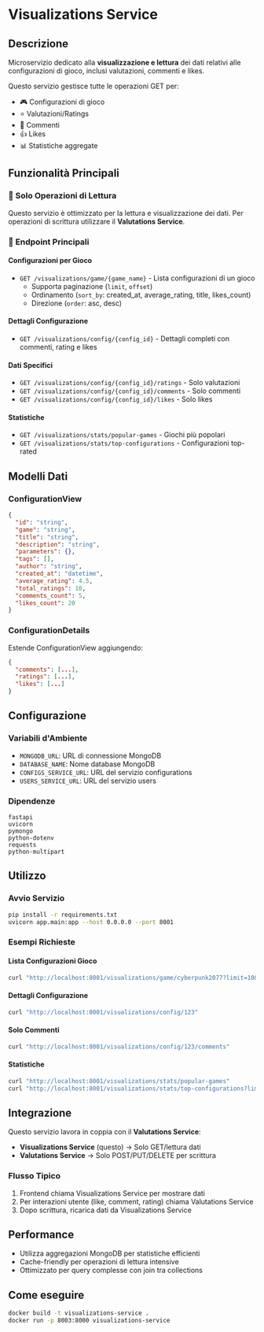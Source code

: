 # Visualizations Service

## Descrizione
Microservizio dedicato alla **visualizzazione e lettura** dei dati relativi alle configurazioni di gioco, inclusi valutazioni, commenti e likes.

Questo servizio gestisce tutte le operazioni GET per:
- 🎮 Configurazioni di gioco
- ⭐ Valutazioni/Ratings
- 💬 Commenti
- 👍 Likes
- 📊 Statistiche aggregate

## Funzionalità Principali

### 📖 Solo Operazioni di Lettura
Questo servizio è ottimizzato per la lettura e visualizzazione dei dati. Per operazioni di scrittura utilizzare il **Valutations Service**.

### 🎯 Endpoint Principali

#### Configurazioni per Gioco
- `GET /visualizations/game/{game_name}` - Lista configurazioni di un gioco
  - Supporta paginazione (`limit`, `offset`)
  - Ordinamento (`sort_by`: created_at, average_rating, title, likes_count)
  - Direzione (`order`: asc, desc)

#### Dettagli Configurazione
- `GET /visualizations/config/{config_id}` - Dettagli completi con commenti, rating e likes

#### Dati Specifici
- `GET /visualizations/config/{config_id}/ratings` - Solo valutazioni
- `GET /visualizations/config/{config_id}/comments` - Solo commenti  
- `GET /visualizations/config/{config_id}/likes` - Solo likes

#### Statistiche
- `GET /visualizations/stats/popular-games` - Giochi più popolari
- `GET /visualizations/stats/top-configurations` - Configurazioni top-rated

## Modelli Dati

### ConfigurationView
```json
{
  "id": "string",
  "game": "string",
  "title": "string", 
  "description": "string",
  "parameters": {},
  "tags": [],
  "author": "string",
  "created_at": "datetime",
  "average_rating": 4.5,
  "total_ratings": 10,
  "comments_count": 5,
  "likes_count": 20
}
```

### ConfigurationDetails
Estende ConfigurationView aggiungendo:
```json
{
  "comments": [...],
  "ratings": [...],
  "likes": [...]
}
```

## Configurazione

### Variabili d'Ambiente
- `MONGODB_URL`: URL di connessione MongoDB  
- `DATABASE_NAME`: Nome database MongoDB
- `CONFIGS_SERVICE_URL`: URL del servizio configurations
- `USERS_SERVICE_URL`: URL del servizio users

### Dipendenze
```
fastapi
uvicorn
pymongo
python-dotenv
requests
python-multipart
```

## Utilizzo

### Avvio Servizio
```bash
pip install -r requirements.txt
uvicorn app.main:app --host 0.0.0.0 --port 8001
```

### Esempi Richieste

#### Lista Configurazioni Gioco
```bash
curl "http://localhost:8001/visualizations/game/cyberpunk2077?limit=10&sort_by=average_rating&order=desc"
```

#### Dettagli Configurazione
```bash
curl "http://localhost:8001/visualizations/config/123"
```

#### Solo Commenti
```bash  
curl "http://localhost:8001/visualizations/config/123/comments"
```

#### Statistiche
```bash
curl "http://localhost:8001/visualizations/stats/popular-games"
curl "http://localhost:8001/visualizations/stats/top-configurations?limit=5"
```

## Integrazione

Questo servizio lavora in coppia con il **Valutations Service**:

- **Visualizations Service** (questo) → Solo GET/lettura dati
- **Valutations Service** → Solo POST/PUT/DELETE per scrittura

### Flusso Tipico
1. Frontend chiama Visualizations Service per mostrare dati
2. Per interazioni utente (like, comment, rating) chiama Valutations Service  
3. Dopo scrittura, ricarica dati da Visualizations Service

## Performance

- Utilizza aggregazioni MongoDB per statistiche efficienti
- Cache-friendly per operazioni di lettura intensive
- Ottimizzato per query complesse con join tra collections

## Come eseguire

```bash
docker build -t visualizations-service .
docker run -p 8003:8000 visualizations-service
```
